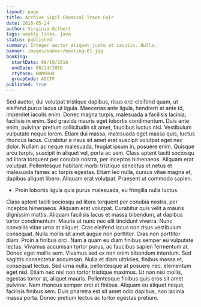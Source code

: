 ```yaml
---
layout: page
title: Archive Sigil Chemical Trade Fair
date: 2016-05-24
author: Virginia Gilbert
tags: weekly links, java
status: published
summary: Integer auctor aliquet justo at iaculis. Nulla.
banner: images/banner/meeting-01.jpg
booking:
  startDate: 08/19/2016
  endDate: 08/24/2016
  ctyhocn: BHMMBHX
  groupCode: ASCTF
published: true
---
```

Sed auctor, dui volutpat tristique dapibus, risus orci eleifend quam, ut eleifend purus lacus ut ligula. Maecenas ante ligula, hendrerit at ante id, imperdiet iaculis enim. Donec magna turpis, malesuada a facilisis lacinia, facilisis in enim. Sed gravida mauris eget lobortis condimentum. Duis ante enim, pulvinar pretium sollicitudin sit amet, faucibus luctus nisi. Vestibulum vulputate neque lorem. Etiam dui massa, malesuada eget massa quis, luctus rhoncus lacus. Curabitur a risus sit amet erat suscipit volutpat eget nec dolor. Nullam ac neque malesuada, feugiat ipsum in, posuere enim. Quisque arcu turpis, suscipit in aliquet vel, porta ac sem. Class aptent taciti sociosqu ad litora torquent per conubia nostra, per inceptos himenaeos. Aliquam erat volutpat. Pellentesque habitant morbi tristique senectus et netus et malesuada fames ac turpis egestas. Etiam leo nulla, cursus vitae magna et, dapibus aliquet libero. Aliquam erat volutpat. Praesent ut commodo sapien.

* Proin lobortis ligula quis purus malesuada, eu fringilla nulla luctus.

Class aptent taciti sociosqu ad litora torquent per conubia nostra, per inceptos himenaeos. Aliquam erat volutpat. Curabitur quis velit a mauris dignissim mattis. Aliquam facilisis lacus et massa bibendum, at dapibus tortor condimentum. Mauris ut nunc nec elit tincidunt viverra. Nunc convallis vitae urna at aliquet. Cras eleifend lacus non risus vestibulum consequat. Nulla mollis sit amet augue non porttitor.
Cras non porttitor diam. Proin a finibus orci. Nam a quam eu diam finibus semper eu vulputate lectus. Vivamus accumsan tortor purus, ac faucibus sapien fermentum at. Donec eget mollis sem. Vivamus sed ex non enim bibendum interdum. Sed sagittis consectetur accumsan. Nulla et diam ultricies, finibus massa et, consequat lectus. Sed urna nulla, pellentesque at posuere nec, elementum eget nisl. Etiam nec nisl non tortor tristique maximus. Ut non nisi mollis, egestas tortor at, aliquet mauris. Pellentesque finibus quis eros sit amet pulvinar. Nam rhoncus semper orci et finibus. Aliquam eu aliquet neque, facilisis finibus sem. Duis pharetra est sit amet odio dapibus, non lacinia massa porta. Donec pretium lectus ac tortor egestas pretium.
